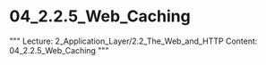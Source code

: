 # 04_2.2.5_Web_Caching

"""
Lecture: 2_Application_Layer/2.2_The_Web_and_HTTP
Content: 04_2.2.5_Web_Caching
"""


